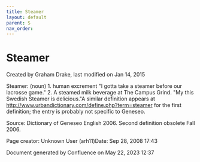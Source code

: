 ```yaml
---
title: Steamer
layout: default
parent: S
nav_order:
---
```


# Steamer

Created by  Graham Drake, last modified on Jan 14, 2015

Steamer: (noun) 1. human excrement &quot;I gotta take a steamer before our lacrosse game.&quot; 2. A steamed milk beverage at The Campus Grind. &quot;My this Swedish Steamer is delicious.&quot;A similar definition appears at http://www.urbandictionary.com/define.php?term=steamer for the first definition; the entry is probably not specific to Geneseo.

Source: Dictionary of Geneseo English 2006. Second definition obsolete Fall 2006.

Page creator: Unknown User (arh11)Date: Sep 28, 2008 17:43

Document generated by Confluence on May 22, 2023 12:37


